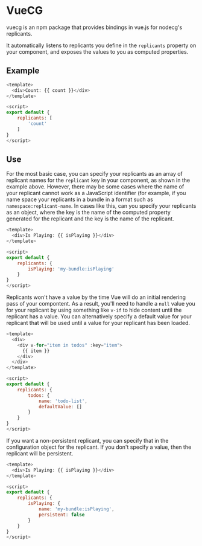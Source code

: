 # VueCG

vuecg is an npm package that provides bindings in vue.js for nodecg's replicants.

It automatically listens to replicants you define in the `replicants` property on your component, and exposes the values to you as computed properties.

## Example

```js
<template>
  <div>Count: {{ count }}</div>
</template>

<script>
export default {
    replicants: [
        'count'
    ]
}
</script>
```

## Use

For the most basic case, you can specify your replicants as an array of replicant names for the `replicant` key in your component, as shown in the example above. However, there may be some cases where the name of your replicant cannot work as a JavaScript identifier (for example, if you name space your replicants in a bundle in a format such as `namespace:replicant-name`. In cases like this, can you specify your replicants as an object, where the key is the name of the computed property generated for the replicant and the key is the name of the replicant.

```js
<template>
  <div>Is Playing: {{ isPlaying }}</div>
</template>

<script>
export default {
    replicants: {
        isPlaying: 'my-bundle:isPlaying'
    }
}
</script>
```

Replicants won't have a value by the time Vue will do an initial rendering pass of your compontent. As a result, you'll need to handle a `null` value you for your replicant by using something like `v-if` to hide content until the replicant has a value. You can alternatively specify a default value for your replicant that will be used until a value for your replicant has been loaded.

```js
<template>
  <div>
    <div v-for="item in todos" :key="item">
      {{ item }}
    </div>
  </div>
</template>

<script>
export default {
    replicants: {
        todos: {
            name: 'todo-list',
            defaultValue: []
        }
    }
}
</script>
```

If you want a non-persistent replicant, you can specify that in the configuration object for the replicant. If you don't specify a value, then the replicant will be persistent.

```js
<template>
  <div>Is Playing: {{ isPlaying }}</div>
</template>

<script>
export default {
    replicants: {
        isPlaying: {
            name: 'my-bundle:isPlaying',
            persistent: false
        }
    }
}
</script>
```
